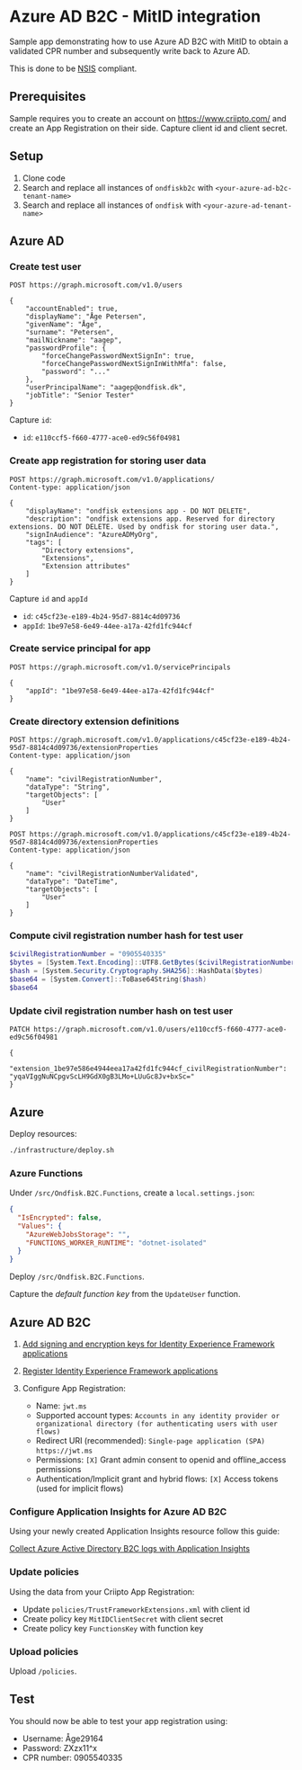 # Azure AD B2C - MitID integration

Sample app demonstrating how to use Azure AD B2C with MitID to obtain a validated CPR number and subsequently write back to Azure AD.

This is done to be [NSIS](https://digst.dk/it-loesninger/standarder/nsis/) compliant.

## Prerequisites

Sample requires you to create an account on <https://www.criipto.com/> and create an App Registration on their side. Capture client id and client secret.

## Setup

1. Clone code
1. Search and replace all instances of `ondfiskb2c` with `<your-azure-ad-b2c-tenant-name>`
1. Search and replace all instances of `ondfisk` with `<your-azure-ad-tenant-name>`

## Azure AD

### Create test user

```http
POST https://graph.microsoft.com/v1.0/users

{
    "accountEnabled": true,
    "displayName": "Åge Petersen",
    "givenName": "Åge",
    "surname": "Petersen",
    "mailNickname": "aagep",
    "passwordProfile": {
        "forceChangePasswordNextSignIn": true,
        "forceChangePasswordNextSignInWithMfa": false,
        "password": "..."
    },
    "userPrincipalName": "aagep@ondfisk.dk",
    "jobTitle": "Senior Tester"
}
```

Capture `id`:

- `id`: `e110ccf5-f660-4777-ace0-ed9c56f04981`

### Create app registration for storing user data

```http
POST https://graph.microsoft.com/v1.0/applications/
Content-type: application/json

{
    "displayName": "ondfisk extensions app - DO NOT DELETE",
    "description": "ondfisk extensions app. Reserved for directory extensions. DO NOT DELETE. Used by ondfisk for storing user data.",
    "signInAudience": "AzureADMyOrg",
    "tags": [
        "Directory extensions",
        "Extensions",
        "Extension attributes"
    ]
}
```

Capture `id` and `appId`

- `id`: `c45cf23e-e189-4b24-95d7-8814c4d09736`
- `appId`: `1be97e58-6e49-44ee-a17a-42fd1fc944cf`

### Create service principal for app

```http
POST https://graph.microsoft.com/v1.0/servicePrincipals

{
    "appId": "1be97e58-6e49-44ee-a17a-42fd1fc944cf"
}
```

### Create directory extension definitions

```http
POST https://graph.microsoft.com/v1.0/applications/c45cf23e-e189-4b24-95d7-8814c4d09736/extensionProperties
Content-type: application/json

{
    "name": "civilRegistrationNumber",
    "dataType": "String",
    "targetObjects": [
        "User"
    ]
}
```

```http
POST https://graph.microsoft.com/v1.0/applications/c45cf23e-e189-4b24-95d7-8814c4d09736/extensionProperties
Content-type: application/json

{
    "name": "civilRegistrationNumberValidated",
    "dataType": "DateTime",
    "targetObjects": [
        "User"
    ]
}
```

### Compute civil registration number hash for test user

```powershell
$civilRegistrationNumber = "0905540335"
$bytes = [System.Text.Encoding]::UTF8.GetBytes($civilRegistrationNumber)
$hash = [System.Security.Cryptography.SHA256]::HashData($bytes)
$base64 = [System.Convert]::ToBase64String($hash)
$base64
```

### Update civil registration number hash on test user

```http
PATCH https://graph.microsoft.com/v1.0/users/e110ccf5-f660-4777-ace0-ed9c56f04981

{
    "extension_1be97e586e4944eea17a42fd1fc944cf_civilRegistrationNumber": "yqaVIggNuNCpgvScLH9GdX0gB3LMo+LUuGc8Jv+bxSc="
}
```

## Azure

Deploy resources:

```bash
./infrastructure/deploy.sh
```

### Azure Functions

Under `/src/Ondfisk.B2C.Functions`, create a `local.settings.json`:

```json
{
  "IsEncrypted": false,
  "Values": {
    "AzureWebJobsStorage": "",
    "FUNCTIONS_WORKER_RUNTIME": "dotnet-isolated"
  }
}
```

Deploy `/src/Ondfisk.B2C.Functions`.

Capture the *default function key* from the `UpdateUser` function.

## Azure AD B2C

1. [Add signing and encryption keys for Identity Experience Framework applications](https://learn.microsoft.com/en-us/azure/active-directory-b2c/tutorial-create-user-flows?pivots=b2c-custom-policy#add-signing-and-encryption-keys-for-identity-experience-framework-applications)
1. [Register Identity Experience Framework applications](https://learn.microsoft.com/en-us/azure/active-directory-b2c/tutorial-create-user-flows?pivots=b2c-custom-policy#register-identity-experience-framework-applications)
1. Configure App Registration:

    - Name: `jwt.ms`
    - Supported account types: `Accounts in any identity provider or organizational directory (for authenticating users with user flows)`
    - Redirect URI (recommended): `Single-page application (SPA)` `https://jwt.ms`
    - Permissions: `[X]` Grant admin consent to openid and offline_access permissions
    - Authentication/Implicit grant and hybrid flows: `[X]` Access tokens (used for implicit flows)

### Configure Application Insights for Azure AD B2C

Using your newly created Application Insights resource follow this guide:

[Collect Azure Active Directory B2C logs with Application Insights](https://learn.microsoft.com/en-us/azure/active-directory-b2c/troubleshoot-with-application-insights?pivots%253Db2c-custom-policy#see-the-logs-in-application-insights)

### Update policies

Using the data from your Criipto App Registration:

- Update `policies/TrustFrameworkExtensions.xml` with client id
- Create policy key `MitIDClientSecret` with client secret
- Create policy key `FunctionsKey` with function key

### Upload policies

Upload `/policies`.

## Test

You should now be able to test your app registration using:

- Username: Åge29164
- Password: ZXzx11^x
- CPR number: 0905540335
